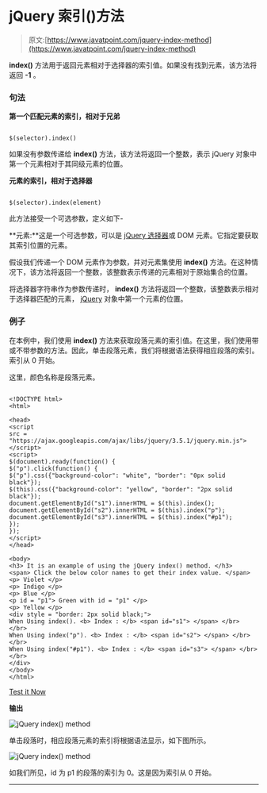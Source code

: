 # jQuery 索引()方法

> 原文:[https://www.javatpoint.com/jquery-index-method](https://www.javatpoint.com/jquery-index-method)

**index()** 方法用于返回元素相对于选择器的索引值。如果没有找到元素，该方法将返回 **-1** 。

### 句法

**第一个匹配元素的索引，相对于兄弟**

```

$(selector).index()

```

如果没有参数传递给 **index()** 方法，该方法将返回一个整数，表示 jQuery 对象中第一个元素相对于其同级元素的位置。

**元素的索引，相对于选择器**

```

$(selector).index(element)

```

此方法接受一个可选参数，定义如下-

**元素:**这是一个可选参数，可以是 [jQuery 选择器](https://www.javatpoint.com/jquery-selectors)或 DOM 元素。它指定要获取其索引位置的元素。

假设我们传递一个 DOM 元素作为参数，并对元素集使用 **index()** 方法。在这种情况下，该方法将返回一个整数，该整数表示传递的元素相对于原始集合的位置。

将选择器字符串作为参数传递时， **index()** 方法将返回一个整数，该整数表示相对于选择器匹配的元素， [jQuery](https://www.javatpoint.com/jquery-tutorial) 对象中第一个元素的位置。

### 例子

在本例中，我们使用 **index()** 方法来获取段落元素的索引值。在这里，我们使用带或不带参数的方法。因此，单击段落元素，我们将根据语法获得相应段落的索引。索引从 0 开始。

这里，颜色名称是段落元素。

```

<!DOCTYPE html>
<html>

<head>
<script
src = "https://ajax.googleapis.com/ajax/libs/jquery/3.5.1/jquery.min.js"> </script>
<script>
$(document).ready(function() {
$("p").click(function() {
$("p").css({"background-color": "white", "border": "0px solid black"});
$(this).css({"background-color": "yellow", "border": "2px solid black"});
document.getElementById("s1").innerHTML = $(this).index();
document.getElementById("s2").innerHTML = $(this).index("p");
document.getElementById("s3").innerHTML = $(this).index("#p1");
});
});
</script>
</head>

<body>
<h3> It is an example of using the jQuery index() method. </h3>
<span> Click the below color names to get their index value. </span>
<p> Violet </p>
<p> Indigo </p>
<p> Blue </p>
<p id = "p1"> Green with id = "p1" </p>
<p> Yellow </p>
<div style = "border: 2px solid black;">
When Using index(). <b> Index : </b> <span id="s1"> </span> </br> </br>
When Using index("p"). <b> Index : </b> <span id="s2"> </span> </br> </br>
When Using index("#p1"). <b> Index : </b> <span id="s3"> </span> </br> </br>
</div>
</body>
</html>

```

[Test it Now](https://www.javatpoint.com/oprweb/test.jsp?filename=jquery-index-method1)

**输出**

![jQuery index() method](../Images/45772694f403c7f72fcfdd82c81ac5d4.png)

单击段落时，相应段落元素的索引将根据语法显示，如下图所示。

![jQuery index() method](../Images/9a1c281b521f5f1c2171a82b48b8e0e3.png)

如我们所见，id 为 p1 的段落的索引为 0。这是因为索引从 0 开始。

* * *
